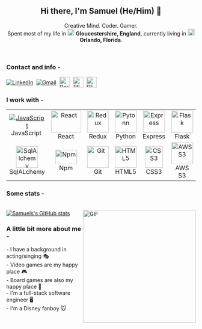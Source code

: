 <h2 align="center">Hi there, I'm Samuel (He/Him) 👋</h2>
<p font-weight='300px' align="center">Creative Mind. Coder. Gamer. </br>
Spent most of my life in <img src="https://image.flaticon.com/icons/svg/197/197485.svg" width="18"/> <b>Gloucestershire, England</b>, currently living in
<img src="https://image.flaticon.com/icons/svg/197/197484.svg" width="18"/> <b>Orlando, Florida</b>.
</p>
<br/>

<h3 font-weight='300px' align="left">Contact and info -</h3>
<a href="https://www.linkedin.com/in/samuelnunn90/"><img align="center" src="https://img.shields.io/badge/linkedin-%230077B5.svg?&style=for-the-badge&logo=linkedin&logoColor=white" alt="LinkedIn" /></a>&nbsp;
<a href="mailto:samuelnunn90@gmail.com?subject=GitHub"><img align="center" border-radius='25px'src="https://img.shields.io/badge/gmail-%23D14836.svg?&style=for-the-badge&logo=gmail&logoColor=white" alt="Gmail"/></a>&nbsp;
<a href="https://www.samuel-nunn.com"><img align="center" height='28px' src="https://img.shields.io/badge/-PORTFOLIO-6100A5" alt="Portfolio"/></a>&nbsp;
<a href="https://docs.google.com/document/d/1oMLge7zK7Hqxf9LOet9-iMOkQJN8RPT08_LOL2nRGiE/edit"><img align="center" height='28px' src="https://img.shields.io/badge/-RESUME-00C58E" alt="RESUME"/></a>&nbsp;
<a href="https://angel.co/u/samuel-nunn"><img align="center" height='28px' src="https://img.shields.io/badge/-AngelList-yellow" alt="RESUME" color='white'/></a>&nbsp;
</br>

<h3 font-weight='300px' align="left">I work with -</h3>
<table>
  <tr>
    <td align="center" width="96">
      <a href="https://github.com/Samuelnunn">
        <img src="https://www.gran-turismo.com/gtsport/decal/5125114039554278920_1.png"  alt="JavaScript" />
      </a>
      <br>JavaScript&nbsp;
    </td>
    <td align="center" width="96">
      <a href="https://github.com/Samuelnunn">
        <img src="https://upload.wikimedia.org/wikipedia/commons/thumb/a/a7/React-icon.svg/1920px-React-icon.svg.png" height='58px' width='80px' alt="React" />
      </a>
      <br>React
    </td>
    <td align="center" width="96">
      <a href="https://github.com/Samuelnunn">
        <img src="https://avatars.githubusercontent.com/u/13142323?s=400&v=4" height='58px' width='58px'  alt="Redux" />
      </a>
      <br>Redux
    </td>
    <td align="center" width="96">
      <a href="https://github.com/Samuelnunn">
        <img src="https://camo.githubusercontent.com/888e388801f947dec7c3d843942c277af25fe2b1aed1821542c4e711f210312a/68747470733a2f2f75706c6f61642e77696b696d656469612e6f72672f77696b6970656469612f636f6d6d6f6e732f7468756d622f632f63332f507974686f6e2d6c6f676f2d6e6f746578742e7376672f37363870782d507974686f6e2d6c6f676f2d6e6f746578742e7376672e706e67" height='58px' width='58px' alt="Pytonn" />
      </a>
      <br>Python
    </td>
   <td align="center" width="96">
      <a href="https://github.com/Samuelnunn">
        <img src="https://cdn.worldvectorlogo.com/logos/express-109.svg" height='58px' width='58px' alt="Express" />
      </a>
      <br>Express
    </td>
    <td align="center" width="96">
      <a href="https://github.com/Samuelnunn">
        <img src="https://kevin-brown.com/images/flask-logo.svg" height='58px' width='58px' alt="Flask" />
      </a>
      <br>Flask
    </td>
    <td align="center" width="96">
      <a href="https://github.com/Samuelnunn">
        <img src="https://cdn.worldvectorlogo.com/logos/sequelize.svg" height='58px' width='58px' alt="Sequelize" />
      </a>
      <br>Sequelize
    </td>
    <td align="center" width="96">
      <a href="https://github.com/Samuelnunn">
        <img src="https://wiki.postgresql.org/images/thumb/a/a4/PostgreSQL_logo.3colors.svg/540px-PostgreSQL_logo.3colors.svg.png" height='58px' width='58px' alt="PostgreSQL" />
      </a>
      <br>PostgreSQL
    </td>
<td align="center" width="96">
      <a href="https://github.com/Samuelnunn">
        <img src="https://www.svgrepo.com/show/7344/sql-file-format-symbol.svg" height='58px' width='58px' alt="Sql" />
      </a>
      <br>Sql
</td>
  </tr>
  <tr>
  <td align="center" width="96">
      <a href="https://github.com/Samuelnunn">
        <img src="https://assets.dryicons.com/uploads/icon/svg/11921/238a4a3d-7671-409b-b20e-fb7bc2010f9e.svg" height='58px' width='58px' alt="SqlAlchemy" />
      </a>
      <br>SqlALchemy
  </td>
<td align="center" width="96">
      <a href="https://github.com/Samuelnunn">
        <img src="https://upload.wikimedia.org/wikipedia/commons/thumb/d/db/Npm-logo.svg/800px-Npm-logo.svg.png" height='38px' width='58px' align='bottom' alt="Npm" />
      </a>
      <br>Npm
</td>
<td align="center" width="96">
      <a href="https://github.com/Samuelnunn">
        <img src="https://upload.wikimedia.org/wikipedia/commons/thumb/3/3f/Git_icon.svg/97px-Git_icon.svg.png" height='58px' width='58px' alt="Git" />
      </a>
      <br>Git
</td>
<td align="center" width="96">
      <a href="https://github.com/Samuelnunn">
        <img src="https://upload.wikimedia.org/wikipedia/commons/thumb/6/61/HTML5_logo_and_wordmark.svg/512px-HTML5_logo_and_wordmark.svg.png" height='58px' width='58px' alt="HTML5" />
      </a>
      <br>HTML5
</td>
<td align="center" width="96">
      <a href="https://github.com/Samuelnunn">
        <img src="https://upload.wikimedia.org/wikipedia/commons/thumb/d/d5/CSS3_logo_and_wordmark.svg/363px-CSS3_logo_and_wordmark.svg.png" height='58px' width='48px' alt="CSS3" />
      </a>
      <br>CSS3
</td>
<td align="center" width="96">
      <a href="https://github.com/Samuelnunn">
        <img src="https://upload.wikimedia.org/wikipedia/commons/thumb/b/bc/Amazon-S3-Logo.svg/931px-Amazon-S3-Logo.svg.png" height='58px' width='58px' alt="AWS S3" />
      </a>
      <br>AWS S3
</td>
<td align="center" width="96">
      <a href="https://github.com/Samuelnunn">
        <img src="https://iconape.com/wp-content/files/xn/371066/svg/371066.svg" height='58px' width='58px' alt="Heroku" />
      </a>
      <br>Heroku
</td>
    <td align="center" width="96">
      <a href="https://github.com/Samuelnunn">
        <img src="https://raw.githubusercontent.com/PowerShell/PowerShell/master/assets/ps_black_128.svg" height='58px' width='58px' alt="Powershell" />
      </a>
      <br>Powershell
    </td>
        <td align="center" width="96">
      <a href="https://github.com/Samuelnunn">
        <img src="https://www.docker.com/sites/default/files/d8/2019-07/Moby-logo.png" height='58px' width='88px' alt="Docker" />
      </a>
      <br>Docker
    </td>
  </tr>
</table>

<h3 font-weight='300px' align="left">Some stats -</h3>

<br/>[![Samuels's GitHub stats](https://github-readme-stats.vercel.app/api?username=Samuelnunn)](https://github.com/M-eLL/github-readme-stats)
<img align="right" alt="GIF" src="https://media.giphy.com/media/H1dxi6xdh4NGQCZSvz/giphy.gif" height="300" />

<h3 font-weight='300px' align="left">A little bit more about me -</h3>
<p font-weight='50px' align="left">
  - I have a background in acting/singing 🎭 </br>
  - Video games are my happy place 🎮 </br>
  - Board games are also my happy place 🎲 </br>
  - I'm a full-stack software engineer 🖥️</br>
  - I'm a Disney fanboy 🐭 </br>
</p>
 </br>
